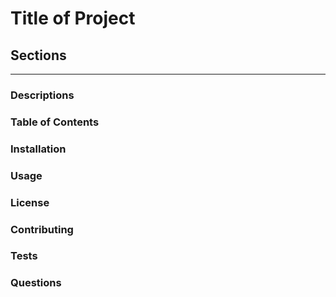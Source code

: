 # Title of Project

## Sections

***

### Descriptions
### Table of Contents
### Installation
### Usage
### License
### Contributing
### Tests
### Questions


